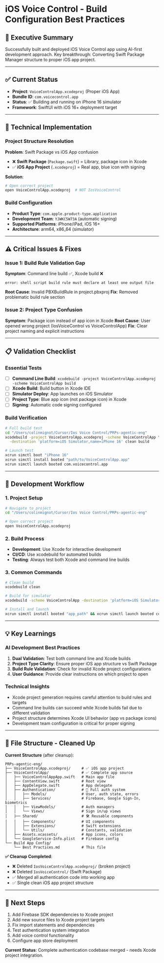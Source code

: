 # iOS Voice Control - Build Configuration Best Practices

## 🎯 **Executive Summary**
Successfully built and deployed iOS Voice Control app using AI-first development approach. Key breakthrough: Converting Swift Package Manager structure to proper iOS app project.

---

## ✅ **Current Status**
- **Project**: `VoiceControlApp.xcodeproj` (Proper iOS App)
- **Bundle ID**: `com.voicecontrol.app`
- **Status**: ✅ Building and running on iPhone 16 simulator
- **Framework**: SwiftUI with iOS 16+ deployment target

---

## 🔧 **Technical Implementation**

### Project Structure Resolution
**Problem**: Swift Package vs iOS App confusion
- ❌ **Swift Package** (`Package.swift`) = Library, package icon in Xcode
- ✅ **iOS App Project** (`.xcodeproj`) = Real app, blue icon with signing

**Solution**:
```bash
# Open correct project
open VoiceControlApp.xcodeproj  # NOT IosVoiceControl
```

### Build Configuration
- **Product Type**: `com.apple.product-type.application`
- **Development Team**: `YJWKC5W73A` (automatic signing)
- **Supported Platforms**: iPhone/iPad, iOS 16+
- **Architecture**: arm64, x86_64 (simulator)

---

## ⚠️ **Critical Issues & Fixes**

### Issue 1: Build Rule Validation Gap
**Symptom**: Command line build ✅, Xcode build ❌
```
error: shell script build rule must declare at least one output file
```
**Root Cause**: Invalid PBXBuildRule in project.pbxproj
**Fix**: Removed problematic build rule section

### Issue 2: Project Type Confusion
**Symptom**: Package icon instead of app icon in Xcode
**Root Cause**: User opened wrong project (IosVoiceControl vs VoiceControlApp)
**Fix**: Clear project naming and explicit instructions

---

## 📋 **Validation Checklist**

### Essential Tests
- [ ] **Command Line Build**: `xcodebuild -project VoiceControlApp.xcodeproj -scheme VoiceControlApp build`
- [ ] **Xcode Build**: Build button in Xcode IDE
- [ ] **Simulator Deploy**: App launches on iOS Simulator
- [ ] **Project Type**: Blue app icon (not package icon) in Xcode
- [ ] **Signing**: Automatic code signing configured

### Build Verification
```bash
# Full build test
cd "/Users/colinmignot/Cursor/Ios Voice Control/PRPs-agentic-eng"
xcodebuild -project VoiceControlApp.xcodeproj -scheme VoiceControlApp \
  -destination 'platform=iOS Simulator,name=iPhone 16' clean build

# Launch test
xcrun simctl boot "iPhone 16"
xcrun simctl install booted "path/to/VoiceControlApp.app"
xcrun simctl launch booted com.voicecontrol.app
```

---

## 🚀 **Development Workflow**

### 1. Project Setup
```bash
# Navigate to project
cd "/Users/colinmignot/Cursor/Ios Voice Control/PRPs-agentic-eng"

# Open correct project
open VoiceControlApp.xcodeproj
```

### 2. Build Process
- **Development**: Use Xcode for interactive development
- **CI/CD**: Use xcodebuild for automated builds
- **Testing**: Always test both Xcode and command line builds

### 3. Common Commands
```bash
# Clean build
xcodebuild clean

# Build for simulator
xcodebuild -scheme VoiceControlApp -destination 'platform=iOS Simulator,name=iPhone 16' build

# Install and launch
xcrun simctl install booted "app_path" && xcrun simctl launch booted com.voicecontrol.app
```

---

## 💡 **Key Learnings**

### AI Development Best Practices
1. **Dual Validation**: Test both command line and Xcode builds
2. **Project Type Clarity**: Ensure proper iOS app structure vs Swift Package
3. **Build Rule Validation**: Check for invalid Xcode project configurations
4. **User Guidance**: Provide clear instructions on which project to open

### Technical Insights
- Xcode project generation requires careful attention to build rules and targets
- Command line builds can succeed while Xcode builds fail due to different validation
- Project structure determines Xcode UI behavior (app vs package icons)
- Development team configuration is critical for proper signing

---

## 📂 **File Structure - Cleaned Up**

**Current Structure** (after cleanup):
```
PRPs-agentic-eng/
├── VoiceControlApp.xcodeproj/     # ✅ iOS app project
├── VoiceControlApp/               # ✅ Complete app source
│   ├── VoiceControlAppApp.swift   # Main app file
│   ├── ContentView.swift          # Root view
│   ├── AppDelegate.swift          # App delegate
│   ├── Authentication/            # 🔐 Full auth system
│   │   ├── Models/                # User, auth state, errors
│   │   ├── Services/              # Firebase, Google Sign-In, biometrics
│   │   ├── ViewModels/            # Auth managers
│   │   └── Views/                 # Sign in/up views
│   ├── Shared/                    # 🛠️ Reusable components
│   │   ├── Components/            # UI components
│   │   ├── Extensions/            # Swift extensions
│   │   └── Utils/                 # Constants, validation
│   ├── Assets.xcassets/           # App icons, colors
│   └── GoogleService-Info.plist   # Firebase config
└── Build App Config/
    └── Best Practices.md          # This file
```

**✅ Cleanup Completed**:
- ❌ Deleted `IosVoiceControlApp.xcodeproj/` (broken project)
- ❌ Deleted `IosVoiceControl/` (Swift Package)
- ✅ Merged all authentication code into working app
- ✅ Single clean iOS app project structure

---

## 🎯 **Next Steps**
1. Add Firebase SDK dependencies to Xcode project
2. Add new source files to Xcode project targets
3. Fix import statements and dependencies
4. Test authentication system integration
5. Add voice control functionality
6. Configure app store deployment

**Current Status**: Complete authentication codebase merged - needs Xcode project integration.